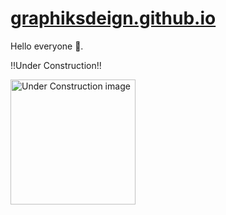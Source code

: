# [graphiksdeign.github.io](https://graphiksdeign.github.io/)

Hello everyone 👋.

!!Under Construction!!

<img alt="Under Construction image" src="https://pngimg.com/uploads/under_construction/under_construction_PNG66.png" width="200" height="200" />
